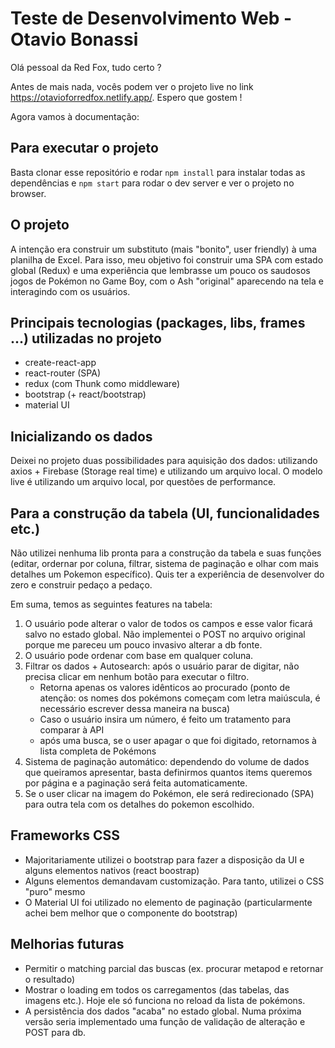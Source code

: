 # Teste de Desenvolvimento Web - Otavio Bonassi

Olá pessoal da Red Fox, tudo certo ?

Antes de mais nada, vocês podem ver o projeto live no link https://otavioforredfox.netlify.app/. Espero que gostem !

Agora vamos à documentação:

## Para executar o projeto

Basta clonar esse repositório e rodar `npm install` para instalar todas as dependências e `npm start` para rodar o dev server e ver o projeto no browser.

## O projeto

A intenção era construir um substituto (mais "bonito", user friendly) à uma planilha de Excel. Para isso, meu objetivo foi construir uma SPA com estado global (Redux) e uma experiência que lembrasse um pouco os saudosos jogos de Pokémon no Game Boy, com o Ash "original" aparecendo na tela e interagindo com os usuários.

## Principais tecnologias (packages, libs, frames ...) utilizadas no projeto

- create-react-app
- react-router (SPA)
- redux (com Thunk como middleware)
- bootstrap (+ react/bootstrap)
- material UI

## Inicializando os dados

Deixei no projeto duas possibilidades para aquisição dos dados: utilizando axios + Firebase (Storage real time) e utilizando um arquivo local. O modelo live é utilizando um arquivo local, por questões de performance.

## Para a construção da tabela (UI, funcionalidades etc.)

Não utilizei nenhuma lib pronta para a construção da tabela e suas funções (editar, ordernar por coluna, filtrar, sistema de paginação e olhar com mais detalhes um Pokemon específico). Quis ter a experiência de desenvolver do zero e construir pedaço a pedaço.

Em suma, temos as seguintes features na tabela:

1. O usuário pode alterar o valor de todos os campos e esse valor ficará salvo no estado global. Não implementei o POST no arquivo original porque me pareceu um pouco invasivo alterar a db fonte.
2. O usuário pode ordenar com base em qualquer coluna.
3. Filtrar os dados + Autosearch: após o usuário parar de digitar, não precisa clicar em nenhum botão para executar o filtro. 
    - Retorna apenas os valores idênticos ao procurado (ponto de atenção: os nomes dos pokémons começam com letra maiúscula, é necessário escrever dessa maneira na busca)
    - Caso o usuário insira um número, é feito um tratamento para comparar à API
    - após uma busca, se o user apagar o que foi digitado, retornamos à lista completa de Pokémons
4. Sistema de paginação automático: dependendo do volume de dados que queiramos apresentar, basta definirmos quantos items queremos por página e a paginação será feita automaticamente.
5. Se o user clicar na imagem do Pokémon, ele será redirecionado (SPA) para outra tela com os detalhes do pokemon escolhido.

## Frameworks CSS

- Majoritariamente utilizei o bootstrap para fazer a disposição da UI e alguns elementos nativos (react boostrap)
- Alguns elementos demandavam customização. Para tanto, utilizei o CSS "puro" mesmo
- O Material UI foi utilizado no elemento de paginação (particularmente achei bem melhor que o componente do bootstrap)

## Melhorias futuras

- Permitir o matching parcial das buscas (ex. procurar metapod e retornar o resultado)
- Mostrar o loading em todos os carregamentos (das tabelas, das imagens etc.). Hoje ele só funciona no reload da lista de pokémons.
- A persistência dos dados "acaba" no estado global. Numa próxima versão seria implementado uma função de validação de alteração e POST para db.

